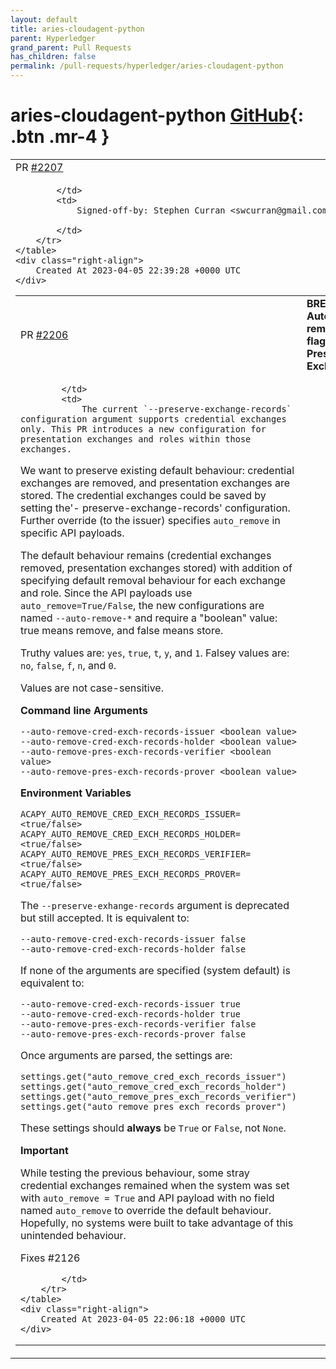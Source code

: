 ```yaml
---
layout: default
title: aries-cloudagent-python
parent: Hyperledger
grand_parent: Pull Requests
has_children: false
permalink: /pull-requests/hyperledger/aries-cloudagent-python
---
```


# aries-cloudagent-python <span class="fs-3 right-align">[GitHub](https://github.com/hyperledger/aries-cloudagent-python){: .btn .mr-4 }</span>


<div>
    <table>
        <tr>
            <td>
                PR <a href="https://github.com/hyperledger/aries-cloudagent-python/pull/2207" class=".btn">#2207</a>
            </td>
            <td>
                <b>
                    0.8.1
                </b>
            </td>
        </tr>
        <tr>
            <td>
                
            </td>
            <td>
                Signed-off-by: Stephen Curran <swcurran@gmail.com>

            </td>
        </tr>
    </table>
    <div class="right-align">
        Created At 2023-04-05 22:39:28 +0000 UTC
    </div>
</div>

<div>
    <table>
        <tr>
            <td>
                PR <a href="https://github.com/hyperledger/aries-cloudagent-python/pull/2206" class=".btn">#2206</a>
            </td>
            <td>
                <b>
                    BREAKING: Auto-remove flags for Presentation Exchanges
                </b>
            </td>
        </tr>
        <tr>
            <td>
                
            </td>
            <td>
                The current `--preserve-exchange-records` configuration argument supports credential exchanges only. This PR introduces a new configuration for presentation exchanges and roles within those exchanges. 

We want to preserve existing default behaviour: credential exchanges are removed, and presentation exchanges are stored. The credential exchanges could be saved by setting the'- preserve-exchange-records' configuration. Further override (to the issuer) specifies `auto_remove` in specific API payloads.

The default behaviour remains (credential exchanges removed, presentation exchanges stored) with addition of specifying default removal behaviour for each exchange and role. Since the API payloads use `auto_remove=True/False`, the new configurations are named `--auto-remove-*` and require a "boolean" value: true means remove, and false means store.

Truthy values are: `yes`, `true`, `t`, `y`, and `1`.
Falsey values are: `no`, `false`, `f`, `n`, and `0`.

Values are not case-sensitive.

**Command line Arguments**

```
--auto-remove-cred-exch-records-issuer <boolean value>
--auto-remove-cred-exch-records-holder <boolean value>
--auto-remove-pres-exch-records-verifier <boolean value>
--auto-remove-pres-exch-records-prover <boolean value>
```

**Environment Variables**

```
ACAPY_AUTO_REMOVE_CRED_EXCH_RECORDS_ISSUER=<true/false>
ACAPY_AUTO_REMOVE_CRED_EXCH_RECORDS_HOLDER=<true/false>
ACAPY_AUTO_REMOVE_PRES_EXCH_RECORDS_VERIFIER=<true/false>
ACAPY_AUTO_REMOVE_PRES_EXCH_RECORDS_PROVER=<true/false>
```

The `--preserve-exhange-records` argument is deprecated but still accepted. It is equivalent to:

```
--auto-remove-cred-exch-records-issuer false
--auto-remove-cred-exch-records-holder false
```

If none of the arguments are specified (system default) is equivalent to:

```
--auto-remove-cred-exch-records-issuer true
--auto-remove-cred-exch-records-holder true
--auto-remove-pres-exch-records-verifier false
--auto-remove-pres-exch-records-prover false
```

Once arguments are parsed, the settings are:

```
settings.get("auto_remove_cred_exch_records_issuer")
settings.get("auto_remove_cred_exch_records_holder")
settings.get("auto_remove_pres_exch_records_verifier")
settings.get("auto_remove_pres_exch_records_prover")
```

These settings should **always** be `True` or `False`, not `None`.


**Important**

While testing the previous behaviour, some stray credential exchanges remained when the system was set with `auto_remove = True` and API payload with no field named `auto_remove` to override the default behaviour.  Hopefully, no systems were built to take advantage of this unintended behaviour.


Fixes #2126 

            </td>
        </tr>
    </table>
    <div class="right-align">
        Created At 2023-04-05 22:06:18 +0000 UTC
    </div>
</div>

